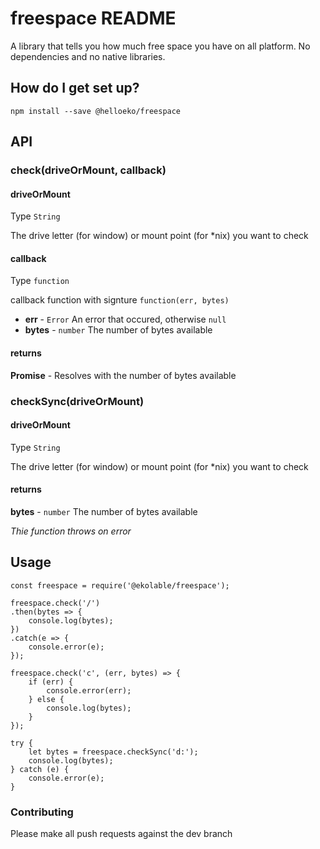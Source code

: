 # freespace README #
A library that tells you how much free space you have on all platform.
No dependencies and no native libraries.

## How do I get set up?

`npm install --save @helloeko/freespace`

## API

### check(driveOrMount, callback)

#### driveOrMount
Type `String`

The drive letter (for window) or mount point (for *nix) you want to check

#### callback
Type `function`

callback function with signture `function(err, bytes)`
* **err** - `Error` An error that occured, otherwise `null`
* **bytes** - `number` The number of bytes available

#### returns
**Promise** - Resolves with the number of bytes available

### checkSync(driveOrMount)

#### driveOrMount
Type `String`

The drive letter (for window) or mount point (for *nix) you want to check

#### returns
**bytes** - `number` The number of bytes available

*Thie function throws on error*


## Usage

````
const freespace = require('@ekolable/freespace');

freespace.check('/')
.then(bytes => {
    console.log(bytes);
})
.catch(e => {
    console.error(e);
});

freespace.check('c', (err, bytes) => {
    if (err) {
        console.error(err);
    } else {
        console.log(bytes);
    }
});

try {
    let bytes = freespace.checkSync('d:');
    console.log(bytes);
} catch (e) {
    console.error(e);
}

````

### Contributing ###
Please make all push requests against the dev branch
